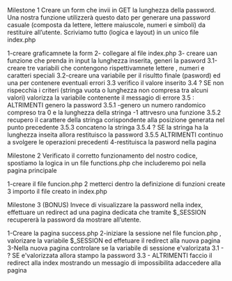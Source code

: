 Milestone 1 Creare un form che invii in GET la lunghezza della password. Una nostra funzione utilizzerà questo dato per generare una password casuale (composta da lettere, lettere maiuscole, numeri e simboli) da restituire all’utente. Scriviamo tutto (logica e layout) in un unico file index.php

1-creare graficamnete la form
2- collegare al file index.php
3- creare uan funzione che prenda in input la lunghezza inserita, generi la pasword
    3.1-creare tre variabili che contengono rispettivamnete lettere , numeri  e caratteri speciali 
    3.2-creare una variabile per il risultto finale (pasword) ed una per contenere eventuali errori
    3.3 verifico il valore inserito
    3.4 ? SE non rispecchia i criteri (stringa vuota o lunghezza non compresa tra alcuni valori) valorizza la variabile contenente  il messagio di errore 
    3.5 : ALTRIMENTI genero la password 
    3.5.1 -genero un numero randomico compreso tra 0 e la lunghezza della stringa  -1 attrvesro una funzione
    3.5.2 recupero il carattere della stringa corispondente alla posizione generata nel punto precedente
    3.5.3 concateno la stringa 
    3.5.4 ? SE la stringa ha la lunghezza inseita allora restituisco la password
    3.5.5 ALTRIMENTI continuo a svolgere le operazioni precedenti
4-restituisca la pasword nella pagina 

Milestone 2 Verificato il corretto funzionamento del nostro codice, spostiamo la logica in un file functions.php che includeremo poi nella pagina principale

1-creare il file funcion.php 
2 metterci dentro la definizione di funzioni create
3 importo il file creato in index.php

Milestone 3 (BONUS) Invece di visualizzare la password nella index, effettuare un redirect ad una pagina dedicata che tramite $_SESSION recupererà la password da mostrare all’utente.

1-Creare la pagina success.php 
2-iniziare la sessione nel file funcion.php , valorizare la variabile $_SESSION ed effetuare il redirect alla nuova pagina 
3-Nella nuova pagina controlare se la variabile di sessione e'valorizata 
    3.1 - ? SE e'valorizzata allora  stampo la password
    3.3 - ALTRIMENTI faccio il redirect alla index mostrando un messagio di impossibilita adaccedere alla pagina